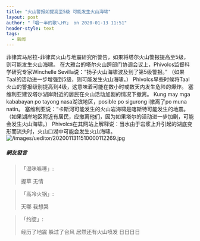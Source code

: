 ```yaml
---
title: "火山警报如提高至5级 可能发生火山海啸"
layout: post
author: "「唱一半的歌乀HY」 on 2020-01-13 11:51"
header-style: text
tags:
  - 新闻
---
```


菲律宾马尼拉-菲律宾火山与地震研究所警告，如果将塔尔火山警报提高至5级，则可能发生火山海啸。
在大雅台的塔尔火山跨部门协调会议上，Phivolcs监督科学研究专家Winchelle Sevilla说：“扬子火山海啸波及到了第5级警报。”
（如果Taal的活动进一步增强到5级，则可能发生火山海啸。）
Phivolcs早些时候将Taal火山的警报级别提高到4级，这意味着可能在数小时或数天内发生危险的爆炸。
塞维利亚建议塔尔湖岸附近的居民在火山活动加剧的情况下撤离。
Kung may mga kababayan po tayong nasa湖滨地区，posible po sigurong i撤离了po muna natin。
塞维利亚说：“卡斯河可能发生的火山岩海啸是喀斯特可能发生的地震。
（如果湖岸地区附近有居民，应撤离他们，因为如果塔尔的活动进一步加剧，可能会发生火山海啸。）
Phivolcs在其网站上解释说：当水由于岩浆上升引起的湖底变形而流失时，火山口湖中可能会发生火山海啸。
<img src="http://images.feileyuan.com/images/ueditor/2020011311510000112269.jpg" title="/images/ueditor/2020011311510000112269.jpg" alt="/images/ueditor/2020011311510000112269.jpg">
<input type="hidden" value="菲乐园提供">

##### 網友發言 
> 「湿咪嘛噻」:
> <p>握草 无情</p>

> 「高冷火锅」:
> <p>天哪 我想哭</p>

> 「约腚」:
> <p>经历了地震 躲过了台风 居然还有火山喷发 日日日日</p>


